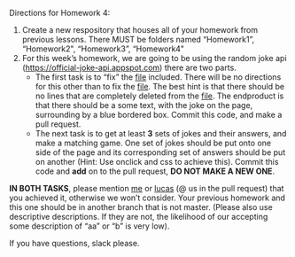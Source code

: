 Directions for Homework 4:
1. Create a new respository that houses all of your homework from previous lessons. There MUST be folders named “Homework1”, “Homework2", “Homework3”, “Homework4"
2. For this week’s homework, we are going to be using the random joke api (https://official-joke-api.appspot.com) there are two parts.
    - The first task is to “fix” the [file](hello.html) included. There will be no directions for this other than to fix the [file](hello.html). The best hint is that there should be no lines that are completely deleted from the [file](hello.html). The endproduct is that there should be a some text, with the joke on the page, surrounding by a blue bordered box. Commit this code, and make a pull request.
    - The next task is to get at least **3** sets of jokes and their answers, and make a matching game. One set of jokes should be put onto one side of the page and its corresponding set of answers should be put on another (Hint: Use onclick and css to achieve this). Commit this code and **add** on to the pull request, **DO NOT MAKE A NEW ONE**.

**IN BOTH TASKS**, please mention [me](https://github.com/gescalona1) or [lucas](https://github.com/LucasStettner) (@ us in the pull request) that you achieved it, otherwise we won’t consider. Your previous homework and this one should be in another branch that is not master. (Please also use descriptive descriptions. If they are not, the likelihood of our accepting some description of “aa” or “b” is very low).

If you have questions, slack please.
